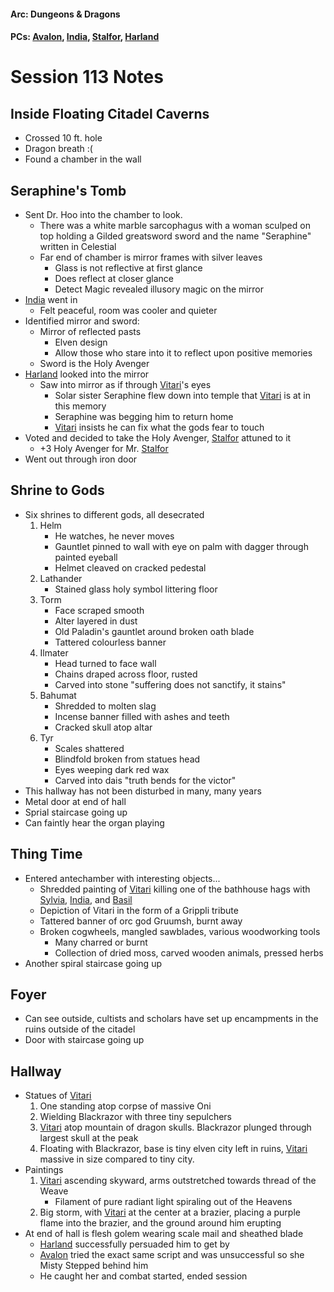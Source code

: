 #### Arc: Dungeons & Dragons
#### PCs: [Avalon](PCs/Current/Avalon.md), [India](PCs/Current/India.md), [Stalfor](PCs/Current/Stalfor.md), [Harland](PCs/Current/Harland.md)

# Session 113 Notes
## Inside Floating Citadel Caverns
- Crossed 10 ft. hole
- Dragon breath :(
- Found a chamber in the wall

## Seraphine's Tomb
- Sent Dr. Hoo into the chamber to look.
	- There was a white marble sarcophagus with a woman sculped on top holding a Gilded greatsword sword and the name "Seraphine" written in Celestial
	- Far end of chamber is mirror frames with silver leaves
		- Glass is not reflective at first glance
		- Does reflect at closer glance
		- Detect Magic revealed illusory magic on the mirror
- [India](PCs/Current/India.md) went in
	- Felt peaceful, room was cooler and quieter
- Identified mirror and sword:
	- Mirror of reflected pasts
		- Elven design
		- Allow those who stare into it to reflect upon positive memories
	- Sword is the Holy Avenger
- [Harland](PCs/Current/Harland.md) looked into the mirror
	- Saw into mirror as if through [Vitari](PCs/Past/Vitari.md)'s eyes
		- Solar sister Seraphine flew down into temple that [Vitari](PCs/Past/Vitari.md) is at in this memory
		- Seraphine was begging him to return home
		- [Vitari](PCs/Past/Vitari.md) insists he can fix what the gods fear to touch
- Voted and decided to take the Holy Avenger, [Stalfor](PCs/Current/Stalfor.md) attuned to it
	- +3 Holy Avenger for Mr. [Stalfor](PCs/Current/Stalfor.md)
- Went out through iron door

## Shrine to Gods
- Six shrines to different gods, all desecrated
	1. Helm
		- He watches, he never moves
		- Gauntlet pinned to wall with eye on palm with dagger through painted eyeball
		- Helmet cleaved on cracked pedestal
	2. Lathander
		- Stained glass holy symbol littering floor
	3. Torm
		- Face scraped smooth
		- Alter layered in dust
		- Old Paladin's gauntlet around broken oath blade
		- Tattered colourless banner
	4. Ilmater
		- Head turned to face wall
		- Chains draped across floor, rusted
		- Carved into stone "suffering does not sanctify, it stains"
	5. Bahumat
		- Shredded to molten slag
		- Incense banner filled with ashes and teeth
		- Cracked skull atop altar
	6. Tyr
		- Scales shattered
		- Blindfold broken from statues head
		- Eyes weeping dark red wax
		- Carved into dais "truth bends for the victor"
- This hallway has not been disturbed in many, many years
- Metal door at end of hall
- Sprial staircase going up
- Can faintly hear the organ playing

## Thing Time
- Entered antechamber with interesting objects...
	- Shredded painting of [Vitari](PCs/Past/Vitari.md) killing one of the bathhouse hags with [Sylvia](PCs/Past/Sylvia.md), [India](PCs/Current/India.md), and [Basil](PCs/Past/Basil.md)
	- Depiction of Vitari in the form of a Grippli tribute
	- Tattered banner of orc god Gruumsh, burnt away
	- Broken cogwheels, mangled sawblades, various woodworking tools
		- Many charred or burnt
		- Collection of dried moss, carved wooden animals, pressed herbs
- Another spiral staircase going up

## Foyer
- Can see outside, cultists and scholars have set up encampments in the ruins outside of the citadel
- Door with staircase going up

## Hallway
- Statues of [Vitari](PCs/Past/Vitari.md)
	1. One standing atop corpse of massive Oni
	2. Wielding Blackrazor with three tiny sepulchers
	3. [Vitari](PCs/Past/Vitari.md) atop mountain of dragon skulls. Blackrazor plunged through largest skull at the peak
	4. Floating with Blackrazor, base is tiny elven city left in ruins, [Vitari](PCs/Past/Vitari.md) massive in size compared to tiny city.
- Paintings
	1. [Vitari](PCs/Past/Vitari.md) ascending skyward, arms outstretched towards thread of the Weave 
		- Filament of pure radiant light spiraling out of the Heavens
	2. Big storm, with [Vitari](PCs/Past/Vitari.md) at the center at a brazier, placing a purple flame into the brazier, and the ground around him erupting
- At end of hall is flesh golem wearing scale mail and sheathed blade
	- [Harland](PCs/Current/Harland.md) successfully persuaded him to get by
	- [Avalon](PCs/Current/Avalon.md) tried the exact same script and was unsuccessful so she Misty Stepped behind him
	- He caught her and combat started, ended session